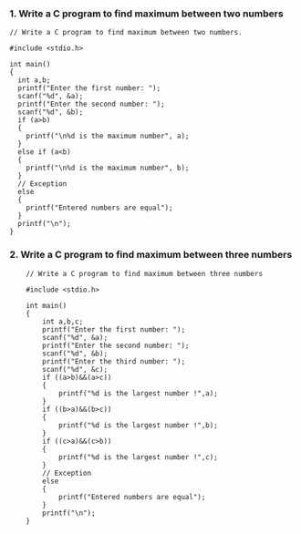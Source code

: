 ### 1. Write a C program to find maximum between two numbers

    // Write a C program to find maximum between two numbers.

    #include <stdio.h>

    int main()
    {
      int a,b;
      printf("Enter the first number: ");
      scanf("%d", &a);
      printf("Enter the second number: ");
      scanf("%d", &b);
      if (a>b)
      {
        printf("\n%d is the maximum number", a);
      }
      else if (a<b)
      {
        printf("\n%d is the maximum number", b);
      }
      // Exception 
      else
      {
        printf("Entered numbers are equal");
      }
      printf("\n");
    }

### 2. Write a C program to find maximum between three numbers

        // Write a C program to find maximum between three numbers

        #include <stdio.h>

        int main()
        {
            int a,b,c;
            printf("Enter the first number: ");
            scanf("%d", &a);
            printf("Enter the second number: ");
            scanf("%d", &b);
            printf("Enter the third number: ");
            scanf("%d", &c);
            if ((a>b)&&(a>c))
            {
                printf("%d is the largest number !",a);
            }
            if ((b>a)&&(b>c))
            {
                printf("%d is the largest number !",b);
            }
            if ((c>a)&&(c>b))
            {
                printf("%d is the largest number !",c);
            }
            // Exception
            else
            {
                printf("Entered numbers are equal");
            }
            printf("\n");
        }

